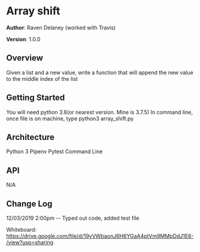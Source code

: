 # Array shift

**Author**: Raven Delaney (worked with Travis)

**Version**: 1.0.0

## Overview
<!-- Provide a high level overview of what this application is and why you are building it, beyond the fact that it's an assignment for a Code Fellows 401 class. (i.e. What's your problem domain?) -->
Given a list and a new value, write a function that will append the new value to the middle index of the list

## Getting Started
<!-- What are the steps that a user must take in order to build this app on their own machine and get it running? -->
You will need python 3.8(or nearest version. Mine is 3.7.5)
In command line, once file is on machine, type
        python3 array_shift.py

## Architecture
<!-- Provide a detailed description of the application design. What technologies (languages, libraries, etc) you're using, and any other relevant design information. This is also an area which you can include any visuals; flow charts, example usage gifs, screen captures, etc.-->
Python 3
Pipenv
Pytest
Command Line

## API
<!-- Provide detailed instructions for your applications usage. This should include any methods or endpoints available to the user/client/developer. Each section should be formatted to provide clear syntax for usage, example calls including input data requirements and options, and example responses or return values. -->
N/A

## Change Log

<!-- Use this are to document the iterative changes made to your application as each feature is successfully implemented. Use time stamps. Here's an example:

01-01-2001 4:59pm - Added functionality to add and delete some things.
-->
12/03/2019 2:00pm -- Typed out code, added test file

Whiteboard: https://drive.google.com/file/d/19yVWbaonJ6H6YGaA4ptVm9MMpDdJ1E6-/view?usp=sharing
